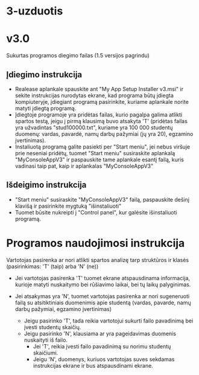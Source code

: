 # 3-uzduotis

# v3.0
Sukurtas programos diegimo failas (1.5 versijos pagrindu)

## Įdiegimo instrukcija
- Realease aplankale spauskite ant "My App Setup Installer v3.msi" ir sekite instrukcijas nurodytas ekrane, kad programa būtų įdiegta kompiuteryje, įdiegiant programą pasirinkite, kuriame aplankale norite matyti įdiegtą programą.
- Įdiegtoje programoje yra pridėtas failas, kurio pagalpa galima atlikti spartos testą, jeigu į pirmą klausimą buvo atsakyta 'T' (pridėtas failas yra užvadintas "stud100000.txt", kuriame yra 100 000 studentų duomenų: vardas, pavardė, namų darbų pažymiai (jų yra 20), egzamino įvertinimas).
- Instaliuotą programą galite pasiekti per "Start meniu", jei nebus viršuje prie neseniai pridėtų, tuomet "Start meniu" susiraskite aplankalą "MyConsoleAppV3" ir paspauskite tame aplankale esantį failą, kuris vadinasi taip pat, kaip ir aplankalas "MyConsoleAppV3"

## Išdeigimo instrukcija
- "Start meniu" susiraskite "MyConsoleAppV3" failą, paspauskite dešinį klavišą ir pasirinkite mygtuką "išinstaliuoti"
- Tuomet būsite nukreipti į "Control panel", kur galėsite išinstaliuoti programą.

# Programos naudojimosi instrukcija

Vartotojas pasirenka ar nori atlikti spartos analizę tarp struktūros ir klasės (pasirinkimas: 'T' (taip) arba 'N' (ne))

- Jei vartotojas pasirenka 'T' tuomet ekrane atspausdinama informacija, kurioje matyti nuskaitymo bei rūšiavimo laikai, bei tų laikų palyginimas.

- Jei atsakymas yra 'N', tuomet vartotojas pasirenka ar nori sugeneruoti failą su atsitiktiniais duomenimis apie studentą (vardas, pavarde, namų darbų pažymiai, egzamino įvertinimas)
    - Jeigu pasirinko 'T', tada reikia vartotojui sukurti failo pavadinimą bei įvesti studentų skaičių.
    - Jeigu pasirinko 'N', klausiama ar yra pageidavimas duomenis nuskaityti iš failo.
        - Jei 'T', reikia įvesti failo pavadinimą su norimu studentų skaičiumi.
        - Jeigu 'N', duomenys, kuriuos vartotojas suves sekdamas instrukcijas ekrane ir bus atspausdinami ekrane. 
